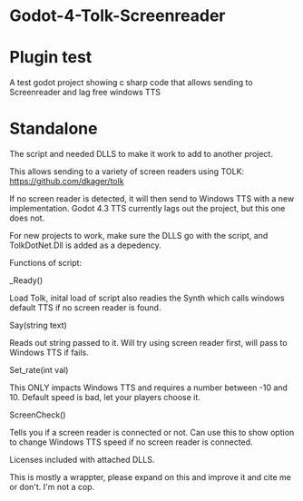 # Godot-4-Tolk-Screenreader

# Plugin test

A test godot project showing c sharp code that allows sending to Screenreader and lag free windows TTS

# Standalone 

The script and needed DLLS to make it work to add to another project.

This allows sending to a variety of screen readers using TOLK:
https://github.com/dkager/tolk

If no screen reader is detected, it will then send to Windows TTS with a new implementation. 
Godot 4.3 TTS currently lags out the project, but this one does not.

For new projects to work, make sure the DLLS go with the script, and TolkDotNet.Dll is added as a depedency.

Functions of script:

_Ready()

Load Tolk, inital load of script also readies the Synth which calls windows default TTS if no screen reader is found.

Say(string text)

Reads out string passed to it. Will try using screen reader first, will pass to Windows TTS if fails.


Set_rate(int val)

This ONLY impacts Windows TTS and requires a number between -10 and 10. 
Default speed is bad, let your players choose it.

ScreenCheck()

Tells you if a screen reader is connected or not. 
Can use this to show option to change Windows TTS speed if no screen reader is connected. 


Licenses included with attached DLLS.

This is mostly a wrappter, please expand on this and improve it and cite me or don't. I'm not a cop.

